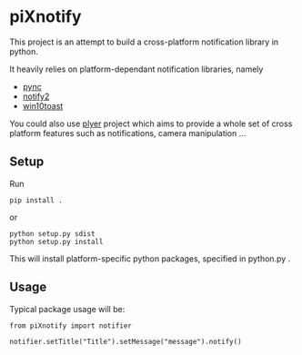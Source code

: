# piXnotify

This project is an attempt to build a cross-platform notification library in python.

It heavily relies on platform-dependant notification libraries, namely 

- [pync](https://github.com/SeTeM/pync)
- [notify2](https://notify2.readthedocs.io/en/latest/)
- [win10toast](https://pypi.org/project/win10toast/)

You could also use [plyer](https://github.com/kivy/plyer/tree/master/plyer) project which aims to provide a whole set of cross platform features such as notifications, camera manipulation ...

## Setup

Run 
```
pip install .
``` 
or 
```
python setup.py sdist
python setup.py install
```

This will install platform-specific python packages, specified in python.py .

## Usage

Typical package usage will be:

```
from piXnotify import notifier

notifier.setTitle("Title").setMessage("message").notify()
```
